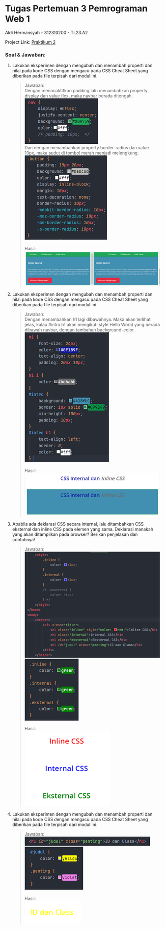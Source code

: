 # Tugas Pertemuan 3 Pemrograman Web 1

Aldi Hermansyah - 312310200 - Ti.23.A2

Project Link: [Praktikum 2](https://miya3333.github.io/Lab2Web/)

### Soal & Jawaban:
1. Lakukan eksperimen dengan mengubah dan menambah properti dan nilai pada kode CSS dengan mengacu pada CSS Cheat Sheet yang diberikan pada file terpisah dari modul ini. <br>
   > Jawaban: <br>
   > Dengan menonaktifkan padding lalu menambahkan property display dan value flex, maka navbar berada ditengah. <br>
   > <img src="file/1 code1.png" alt="jawaban 4"> <br>
   > Dan dengan menambahkan property border-radius dan value 10px, maka sudut di tombol merah menjadi melengkung. <br>
   > <img src="file/1 code2.png" alt="jawaban 4"> <br><br>
   > Hasil: <br>
   > <img src="file/1 result.png" alt="jawaban 4">
   
2. Lakukan eksperimen dengan mengubah dan menambah properti dan nilai pada kode CSS dengan mengacu pada CSS Cheat Sheet yang diberikan pada file terpisah dari modul ini. <br>
   > Jawaban: <br>
   > Dengan menambahkan h1 lagi dibawahnya. Maka akan terlihat jelas, kalau #intro h1 akan mengikuti style Hello World yang berada dibawah navbar, dengan tambahan background-color. <br>
   > <img src="file/2 code.png" alt="jawaban 4"> <br><br>
   > Hasil: <br>
   > <img src="file/2 result.png" alt="jawaban 4">
   
3. Apabila ada deklarasi CSS secara internal, lalu ditambahkan CSS eksternal dan inline CSS pada elemen yang sama. Deklarasi manakah yang akan ditampilkan pada browser? Berikan penjelasan dan contohnya! <br>
   > Jawaban: <br>
   > <img src="file/3 code1.png" alt="jawaban 4"> <br>
   > <img src="file/3 code2.png" alt="jawaban 4"> <br>
   > 
   > Hasil: <br>
   > <img src="file/3 result.png" alt="jawaban 4">
   > 
   
4. Lakukan eksperimen dengan mengubah dan menambah properti dan nilai pada kode CSS dengan mengacu pada CSS Cheat Sheet yang diberikan pada file terpisah dari modul ini. <br>
   > Jawaban: <br>
   > <img src="file/4 code1.png" alt="jawaban 4"> <br>
   > <img src="file/4 code2.png" alt="jawaban 4"> <br><br>
   > Hasil: <br>
   > <img src="file/4 result.png" alt="jawaban 4">
